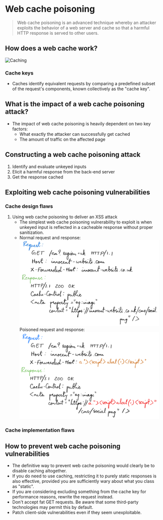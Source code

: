 # Web cache poisoning
> Web cache poisoning is an advanced technique whereby an attacker exploits the behavior of a web server and cache so that a harmful HTTP response is served to other users.

## How does a web cache work?
![Caching](https://portswigger.net/web-security/images/caching.svg)

### Cache keys
* Caches identify equivalent requests by comparing a predefined subset of the request's components, known collectively as the "cache key".

## What is the impact of a web cache poisoning attack?
* The impact of web cache poisoning is heavily dependent on two key factors:
    - What exactly the attacker can successfully get cached
    - The amount of traffic on the affected page

## Constructing a web cache poisoning attack
1. Identify and evaluate unkeyed inputs
2. Elicit a harmful response from the back-end server
3. Get the response cached

## Exploiting web cache poisoning vulnerabilities
### Cache design flaws
1. Using web cache poisoning to deliver an XSS attack 
    - The simplest web cache poisoning vulnerability to exploit is when unkeyed input is reflected in a cacheable response without proper sanitization.
    - Normal request and response:
    ![req-res](./img/1.jpg)
    Poisoned request and response:
    ![req-res](./img/2.png)

### Cache implementation flaws

## How to prevent web cache poisoning vulnerabilities
* The definitive way to prevent web cache poisoning would clearly be to disable caching altogether.
* If you do need to use caching, restricting it to purely static responses is also effective, provided you are sufficiently wary about what you class as "static".
* If you are considering excluding something from the cache key for performance reasons, rewrite the request instead.
* Don't accept fat GET requests. Be aware that some third-party technologies may permit this by default.
* Patch client-side vulnerabilities even if they seem unexploitable.